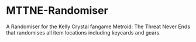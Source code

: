 # MTTNE-Randomiser
A Randomiser for the Kelly Crystal fangame Metroid: The Threat Never Ends that randomises all item locations including keycards and gears.
